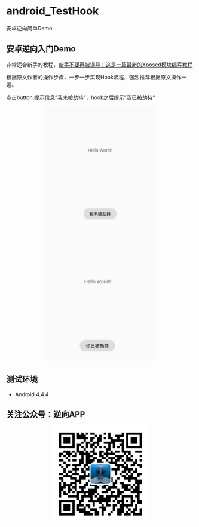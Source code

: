 # android_TestHook
安卓逆向简单Demo

## 安卓逆向入门Demo

非常适合新手的教程，[新手不要再被误导！这是一篇最新的Xposed模块编写教程](https://www.freebuf.com/articles/terminal/189021.html) 

根据原文作者的操作步骤，一步一步实现Hook流程，强烈推荐根据原文操作一遍。

点击button,提示信息”我未被劫持“，hook之后提示”我已被劫持“


<div align=center><img width="300" height="340" src="./TestHook/images/before.jpg"/><t/><img width="300" height="340" src="./TestHook/images/after.jpg"/></div>



## 测试环境
- Android 4.4.4

## 关注公众号：逆向APP
<div align=center><img width="258" height="258" src="./TestHook/images/qrcode_gongzhonghao.jpg"/>

